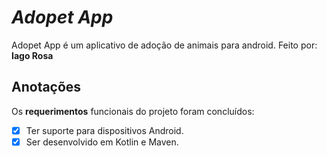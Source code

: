 # *Adopet App*
Adopet App é um aplicativo de adoção de animais para android.
Feito por: **Iago Rosa**
## Anotações
Os **requerimentos** funcionais do projeto foram concluídos:

* [x] Ter suporte para dispositivos Android.
* [x] Ser desenvolvido em Kotlin e Maven.